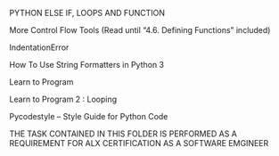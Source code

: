 PYTHON ELSE IF, LOOPS AND FUNCTION

More Control Flow Tools (Read until “4.6. Defining Functions” included)

IndentationError

How To Use String Formatters in Python 3

Learn to Program

Learn to Program 2 : Looping

Pycodestyle – Style Guide for Python Code

THE TASK CONTAINED IN THIS FOLDER IS PERFORMED AS A REQUIREMENT FOR ALX CERTIFICATION AS A SOFTWARE EMGINEER

